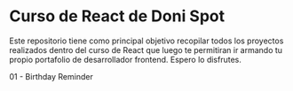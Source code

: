 # Curso de React de Doni Spot

Este repositorio tiene como principal objetivo recopilar todos los proyectos realizados dentro del curso de React que luego te permitiran ir armando tu propio portafolio de desarrollador frontend. Espero lo disfrutes.

01 - Birthday Reminder

